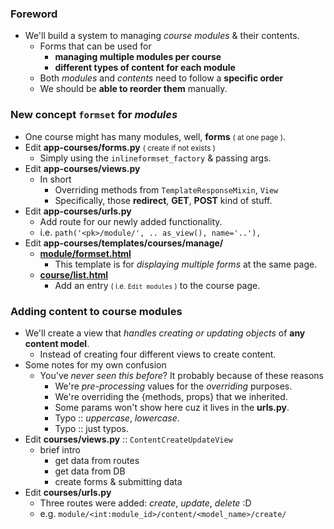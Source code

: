 ### Foreword
- We'll build a system to managing *course modules* & their contents.
    - Forms that can be used for 
        - **managing multiple modules per course**
        - **different types of content for each module**
    - Both *modules* and *contents* need to follow a **specific order**
    - We should be **able to reorder them** manually.

### New concept ```formset``` for *modules*
- One course might has many modules, well, **forms** <small>( at one page )</small>.
- Edit **app-courses/forms.py** <small>( create if not exists )</small>
    - Simply using the ```inlineformset_factory``` & passing args.
- Edit **app-courses/views.py**
    - In short
        - Overriding methods from ```TemplateResponseMixin```, ```View```
        - Specifically, those **redirect**, **GET**, **POST** kind of stuff.
- Edit **app-courses/urls.py**
    - Add route for our newly added functionality.
    - i.e. ```path('<pk>/module/', .. as_view(), name='..'),```
- Edit **app-courses/templates/courses/manage/** 
    - <u>**module/formset.html**</u>
        - This template is for *displaying multiple forms* at the same page.
    - <u>**course/list.html**</u>
        - Add an entry <small>( i.e. ```Edit modules``` )</small> to the course page.


### Adding content to course modules
- We'll create a view that *handles creating or updating objects* of **any content model**.
    - Instead of creating four different views to create content.
- Some notes for my own confusion
    - You've *never seen this before*? It probably because of these reasons
        - We're *pre-processing* values for the *overriding* purposes.
        - We're overriding the {methods, props} that we inherited.
        - Some params won't show here cuz it lives in the **urls.py**.
        - Typo :: *uppercase*, *lowercase*.
        - Typo :: just typos.
- Edit **courses/views.py** :: ```ContentCreateUpdateView```
    - brief intro
        - get data from routes 
        - get data from DB 
        - create forms & submitting data 
- Edit **courses/urls.py**
    - Three routes were added: *create*, *update*, *delete* :D 
    - e.g. ```module/<int:module_id>/content/<model_name>/create/```
